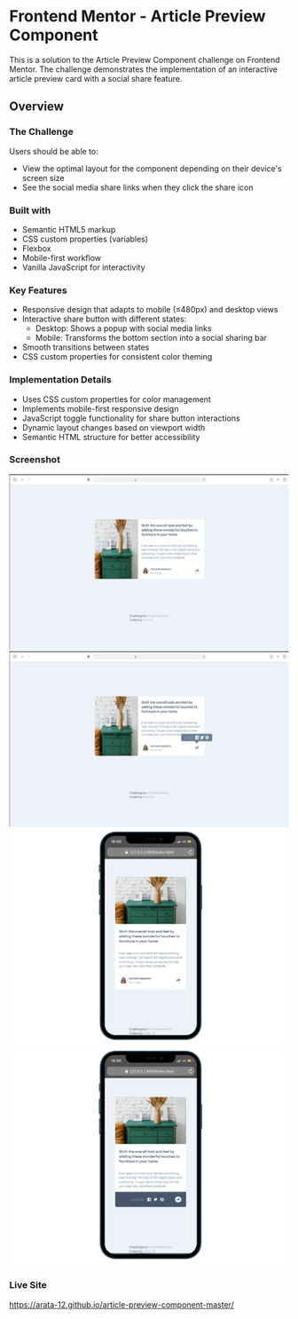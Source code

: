 # Frontend Mentor - Article Preview Component

This is a solution to the Article Preview Component challenge on Frontend Mentor. The challenge demonstrates the implementation of an interactive article preview card with a social share feature.

## Overview

### The Challenge

Users should be able to:

- View the optimal layout for the component depending on their device's screen size
- See the social media share links when they click the share icon

### Built with

- Semantic HTML5 markup
- CSS custom properties (variables)
- Flexbox
- Mobile-first workflow
- Vanilla JavaScript for interactivity

### Key Features

- Responsive design that adapts to mobile (≤480px) and desktop views
- Interactive share button with different states:
  - Desktop: Shows a popup with social media links
  - Mobile: Transforms the bottom section into a social sharing bar
- Smooth transitions between states
- CSS custom properties for consistent color theming

### Implementation Details

- Uses CSS custom properties for color management
- Implements mobile-first responsive design
- JavaScript toggle functionality for share button interactions
- Dynamic layout changes based on viewport width
- Semantic HTML structure for better accessibility

### Screenshot

![screenshot](./assets/screenshots/desktop.png)
![screenshot](./assets/screenshots/desktop-active.png)
![screenshot](./assets/screenshots/mobile.png)
![screenshot](./assets/screenshots/mobile-active.png)

### Live Site
https://arata-12.github.io/article-preview-component-master/
